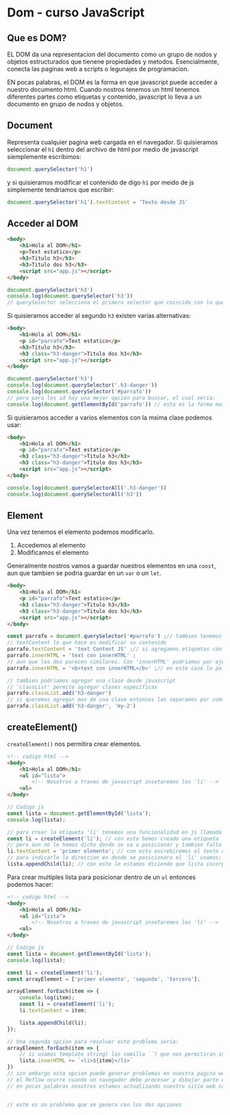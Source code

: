 # Dom - curso JavaScript

## Que es DOM?
EL DOM da una representacion del documento como un grupo de nodos y objetos estructurados que tienene propiedades y metodos. Esencialmente, conecta las paginas web a scripts o legunajes de programacion.

EN pocas palabras, el DOM es la forma en que javascript puede acceder a nuestro documento html. Cuando nostros tenemos un html tenemos diferentes partes como etiquetas y contenido, javascript lo lleva a un documento en grupo de nodos y objetos.

## Document
Representa cualquier pagina web cargada en el navegador. Si quisieramos seleccionar el `h1` dentro del archivo de html por medio de javascript siemplemente escribimos:
```js
document.querySelector('h1')
```

y si quisieramos modificar el contenido de digo `h1` por meido de js simplemente tendriamos que escribir:
```js
document.querySelector('h1').textContent = 'Texto desde JS'
```

## Acceder al DOM
```html
<body>
    <h1>Hola al DOM</h1>
    <p>Text estatico</p>
    <h3>Titulo h3</h3>
    <h3>Titulo dos h3</h3>
    <script src="app.js"></script>
</body>
```
```js
document.querySelector('h3')
console.log(document.querySelector('h3'))
// querySelector selecciona el primero selector que coincida con lo que estamos buscando, en este caso h3.
```
Si quisieramos acceder al segundo `h3` existen varias alternativas:
```html
<body>
    <h1>Hola al DOM</h1>
    <p id="parrafo">Text estatico</p>
    <h3>Titulo h3</h3>
    <h3 class="h3-danger">Titulo dos h3</h3>
    <script src="app.js"></script>
</body>
```
```js
document.querySelector('h3')
console.log(document.querySelector('.h3-danger'))
console.log(document.querySelector('#parrafo'))
// pero para los id hay una mejor opcion para buscar, el cual seria:
console.log(document.getElementById('parrafo')) // esta es la forma mas rapida para buscar por medio de un id
```

Si quisieramos acceder a varios elementos con la msima clase podemos usar:
```html
<body>
    <h1>Hola al DOM</h1>
    <p id="parrafo">Text estatico</p>
    <h3 class="h3-danger">Titulo h3</h3>
    <h3 class="h3-danger">Titulo dos h3</h3>
    <script src="app.js"></script>
</body>
```
```js
console.log(document.querySelectorAll('.h3-danger'))
console.log(document.querySelectorAll('h3'))
```

## Element

Una vez tenemos el elemento podemos modificarlo.

1. Accedemos al elemento
2. Modificamos el elemento

Generalmente nostros vamos a guardar nuestros elementos en una `const`, aun que tambien se podria guardar en un `var` o un `let`.
```html
<body>
    <h1>Hola al DOM</h1>
    <p id="parrafo">Text estatico</p>
    <h3 class="h3-danger">Titulo h3</h3>
    <h3 class="h3-danger">Titulo dos h3</h3>
    <script src="app.js"></script>
</body>
```
```js
const parrafo = document.querySelector('#parrafo') ;// tambien tenemos la opcion de usar: 'getElementById'
// textContent lo que hace es modificar su contenido
parrafo.textContent = 'text Content JS' ;// si agregamos etiquetas con 'textContent' entonces se veran tal cual en el html
parrafo.innerHTML = 'text con innerHTML' ;
// aun que los dos parecen similares. Con 'innerHTML' podriamos por ejemplo colocar etiquetas
parrafo.innerHTML = '<b>text con innerHTML</b>' ;// en este caso la palabra aparecio en negritas en el html 

// tambien podriamos agregar una clase desde javascript
// 'classList' permite agregar clases especificas
parrafo.classList.add('h3-danger')
// si queremos agregar mas de una clase entonces las separamos por comas
parrafo.classList.add('h3-danger', 'my-2')
```

## createElement()

`createElement()` nos permitira crear elementos.

```html
<!-- codigo html -->
<body>
    <h1>Hola al DOM</h1>
    <ul id="lista">
        <!-- Nosotros a traves de javascript insetaremos los 'li' -->
    <ul>
</body>
```
```js
// Codigo js
const lista = document.getElementById('lista');
console.log(lista);

// para crear la etiqueta 'li' tenemos una funcionalidad en js llamada 'createElement'
const li = createElement('li'); // con esto hemos creado una etiqueta 'li'
// pero aun no le hemos dicho donde se va a posicionar y tambien falta agregarle el texto que contendra
li.textContent = 'primer elemento'; // con esto escrebiremos el texto que contendra
// para indicarle la direccion en donde se posicionara el 'li' usamos:
lista.appendChild(li); // con esto le estamos diciendo que lista incorpora en el nodo hijo el elemento 'li'
```


Para crear multiples lista para posicionar dentro de un `ul` entonces podemos hacer:
```html
<!-- codigo html -->
<body>
    <h1>Hola al DOM</h1>
    <ul id="lista">
        <!-- Nosotros a traves de javascript insetaremos los 'li' -->
    <ul>
</body>
```
```js
// Codigo js
const lista = document.getElementById('lista');
console.log(lista);

const li = createElement('li');
const arrayElement = ['primer elemento', 'segundo', 'tercero'];

arrayElement.forEach(item => {
    console.log(item);
    const li = createElement('li');
    li.textContent = item;

    lista.appendChild(li);
});

// Una segunda opcion para resolver este problema seria:
arrayElement.forEach(item => {
    // si usamos template string( las comilla ``) que nos permitiran ingresar mas facilmente las etiquetas junto con un objeto dianmico
    lista.innerHTML += `<li>${item}</li>`
})
// sin embargo esta opcion puede generar problemas en nuestra pagina web por algo llamado 'Reflow'
// el Reflow ocurre cuando un navegador debe procesar y dibujar parte o la totalidad de una apgina web nuevamente , como despues de una actualizacion en un sitio interactivo.
// en pocas palabras nosotros estamos actualizando nuestro sitio web cada vez que se agrega un elemento nuevo en nuestro 'ul'


// este es un problema que se genera con los dos opciones
```

